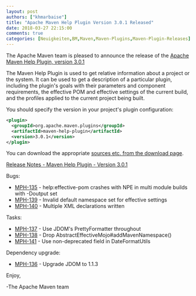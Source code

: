```yaml
---
layout: post
authors: ["khmarbaise"]
title: "Apache Maven Help Plugin Version 3.0.1 Released"
date: 2018-03-27 22:15:00
comments: true
categories: [Neuigkeiten,BM,Maven,Maven-Plugins,Maven-Plugin-Releases]
---
```

The Apache Maven team is pleased to announce the release of the 
[Apache Maven Help Plugin, version 3.0.1](https://maven.apache.org/plugins/maven-help-plugin/)

The Maven Help Plugin is used to get relative information about a project or
the system. It can be used to get a description of a particular plugin,
including the plugin's goals with their parameters and component requirements,
the effective POM and effective settings of the current build, and the profiles
applied to the current project being built.

You should specify the version in your project's plugin configuration:

``` xml
<plugin>
  <groupId>org.apache.maven.plugins</groupId>
  <artifactId>maven-help-plugin</artifactId>
  <version>3.0.1</version>
</plugin>
```

You can download the appropriate [sources etc. from the download page](https://maven.apache.org/plugins/maven-help-plugin/download.cgi).
 

<!-- more -->

[Release Notes - Maven Help Plugin - Version 3.0.1](https://issues.apache.org/jira/secure/ReleaseNote.jspa?projectId=12317522&version=12342960)

Bugs:

 * [MPH-135](https://issues.apache.org/jira/browse/MPH-135) - help:effective-pom crashes with NPE in multi module builds with -Doutput set
 * [MPH-139](https://issues.apache.org/jira/browse/MPH-139) - Invalid default namespace set for effective settings
 * [MPH-140](https://issues.apache.org/jira/browse/MPH-140) - Multiple XML declarations written

Tasks:

 * [MPH-137](https://issues.apache.org/jira/browse/MPH-137) - Use JDOM's PrettyFormatter throughout
 * [MPH-138](https://issues.apache.org/jira/browse/MPH-138) - Drop AbstractEffectiveMojo#addMavenNamespace()
 * [MPH-141](https://issues.apache.org/jira/browse/MPH-141) - Use non-deprecated field in DateFormatUtils

Dependency upgrade:

 * [MPH-136](https://issues.apache.org/jira/browse/MPH-136) - Upgrade JDOM to 1.1.3 

Enjoy,

-The Apache Maven team

